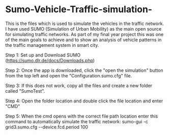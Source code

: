 # Sumo-Vehicle-Traffic-simulation-

This is the files which is used to simulate the vehicles in the traffic network. I have used SUMO (Simulation of Urban Mobility) as the main open source for simulating traffic networks. As part of my final year project this was one of the main goals to achieve and to show an analysis of vehicle patterns in the traffic management system in smart city. 

Step 1:
Set up and Download SUMO (https://sumo.dlr.de/docs/Downloads.php)

Step 2:
Once the app is downloaded, click the "open the simulation" button from the top left and open the "Configuration.sumo.cfg" file.

Step 3:
If this does not work, copy all the files and create a new folder called "SumoTest".

Step 4:
Open the folder location and double click the file location and enter "CMD"

Step 5:
When the cmd opens with the correct file path location enter this command to automatically simulate the traffic network:
sumo-gui -c grid3.sumo.cfg --device.fcd.period 100
